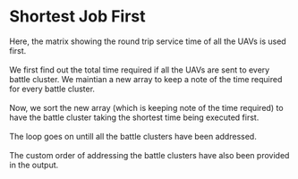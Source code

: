 # Shortest Job First

Here, the matrix showing the round trip service time of all the UAVs is used first.<br><br>
We first find out the total time required if all the UAVs are sent to every battle cluster. We maintian a new array to keep a note of the time required for every battle cluster.<br><br>
Now, we sort the new array (which is keeping note of the time required) to have the battle cluster taking the shortest time being executed first.<br><br>
The loop goes on untill all the battle clusters have been addressed.<br><br>
The custom order of addressing the battle clusters have also been provided in the output.
